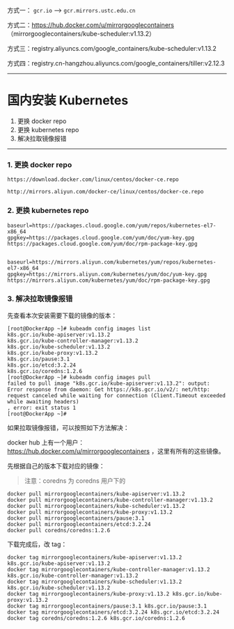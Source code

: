 
方式一： `gcr.io` --> `gcr.mirrors.ustc.edu.cn`

方式二：https://hub.docker.com/u/mirrorgooglecontainers （mirrorgooglecontainers/kube-scheduler:v1.13.2）

方式三：registry.aliyuncs.com/google_containers/kube-scheduler:v1.13.2

方式四：registry.cn-hangzhou.aliyuncs.com/google_containers/tiller:v2.12.3

---

# 国内安装 Kubernetes

1. 更换 docker repo
2. 更换 kubernetes repo
3. 解决拉取镜像报错

---

### 1. 更换 docker repo

```
https://download.docker.com/linux/centos/docker-ce.repo

http://mirrors.aliyun.com/docker-ce/linux/centos/docker-ce.repo
```

### 2. 更换 kubernetes repo

```
baseurl=https://packages.cloud.google.com/yum/repos/kubernetes-el7-x86_64
gpgkey=https://packages.cloud.google.com/yum/doc/yum-key.gpg https://packages.cloud.google.com/yum/doc/rpm-package-key.gpg


baseurl=https://mirrors.aliyun.com/kubernetes/yum/repos/kubernetes-el7-x86_64
gpgkey=https://mirrors.aliyun.com/kubernetes/yum/doc/yum-key.gpg https://mirrors.aliyun.com/kubernetes/yum/doc/rpm-package-key.gpg
```

### 3. 解决拉取镜像报错

先查看本次安装需要下载的镜像的版本：

```
[root@DockerApp ~]# kubeadm config images list
k8s.gcr.io/kube-apiserver:v1.13.2
k8s.gcr.io/kube-controller-manager:v1.13.2
k8s.gcr.io/kube-scheduler:v1.13.2
k8s.gcr.io/kube-proxy:v1.13.2
k8s.gcr.io/pause:3.1
k8s.gcr.io/etcd:3.2.24
k8s.gcr.io/coredns:1.2.6
[root@DockerApp ~]# kubeadm config images pull
failed to pull image "k8s.gcr.io/kube-apiserver:v1.13.2": output: Error response from daemon: Get https://k8s.gcr.io/v2/: net/http: request canceled while waiting for connection (Client.Timeout exceeded while awaiting headers)
, error: exit status 1
[root@DockerApp ~]#
```

如果拉取镜像报错，可以按照如下方法解决：

docker hub 上有一个用户： https://hub.docker.com/u/mirrorgooglecontainers ，这里有所有的这些镜像。

先根据自己的版本下载对应的镜像：

> 注意：coredns 为 coredns 用户下的

```
docker pull mirrorgooglecontainers/kube-apiserver:v1.13.2
docker pull mirrorgooglecontainers/kube-controller-manager:v1.13.2
docker pull mirrorgooglecontainers/kube-scheduler:v1.13.2
docker pull mirrorgooglecontainers/kube-proxy:v1.13.2
docker pull mirrorgooglecontainers/pause:3.1
docker pull mirrorgooglecontainers/etcd:3.2.24
docker pull coredns/coredns:1.2.6
```

下载完成后，改 tag：

```
docker tag mirrorgooglecontainers/kube-apiserver:v1.13.2 k8s.gcr.io/kube-apiserver:v1.13.2
docker tag mirrorgooglecontainers/kube-controller-manager:v1.13.2 k8s.gcr.io/kube-controller-manager:v1.13.2
docker tag mirrorgooglecontainers/kube-scheduler:v1.13.2 k8s.gcr.io/kube-scheduler:v1.13.2
docker tag mirrorgooglecontainers/kube-proxy:v1.13.2 k8s.gcr.io/kube-proxy:v1.13.2
docker tag mirrorgooglecontainers/pause:3.1 k8s.gcr.io/pause:3.1
docker tag mirrorgooglecontainers/etcd:3.2.24 k8s.gcr.io/etcd:3.2.24
docker tag coredns/coredns:1.2.6 k8s.gcr.io/coredns:1.2.6
```
